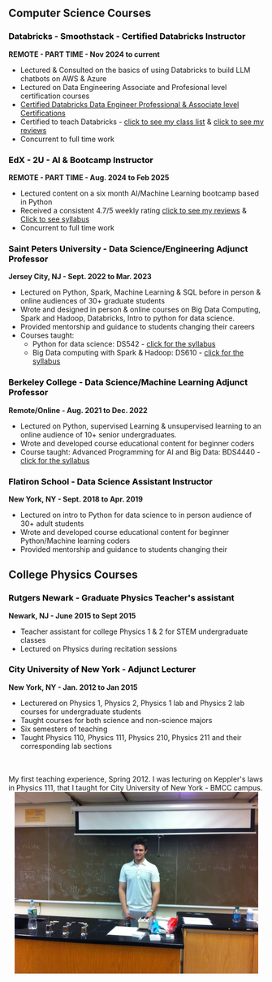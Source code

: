 ## Computer Science Courses

**<h3 style="color:Black">Databricks - Smoothstack - Certified Databricks Instructor</h3> </p>REMOTE - PART TIME  - Nov 2024 to current**

* Lectured & Consulted on the basics of using Databricks to build LLM chatbots on AWS & Azure
* Lectured on Data Engineering Associate and Profesional level certification courses
* <a href="https://credentials.databricks.com/profile/joeganser632516/wallet">Certified Databricks Data Engineer Professional & Associate level Certifications</a>
* Certified to teach Databricks - <a href="https://drive.google.com/file/d/1EssjGe1gYXJ5gliVBxG447vr_r-hCHFA/view?usp=sharing">click to see my class list</a> & <a href="https://drive.google.com/file/d/1CxUkYs4uf06-j2N_YInQg6n2w6Vswtzl/view?usp=sharing">click to see my reviews</a>
* Concurrent to full time work
</p></p>

**<h3 style="color:Black">EdX - 2U - AI & Bootcamp Instructor</h3> </p>REMOTE - PART TIME  - Aug. 2024 to Feb 2025**

* Lectured content on a six month AI/Machine Learning bootcamp based in Python
* Received a consistent 4.7/5 weekly rating <a href="https://drive.google.com/file/d/1Rh3ehZ8G4vAWAKVB8xu9R41fUTz5IeTF/view?usp=sharing">click to see my reviews</a> & <a href="https://drive.google.com/file/d/1Ipbck76ulyFwnjBtbeQ-D3FHHbRgyalH/view?usp=sharing">Click to see syllabus</a>
* Concurrent to full time work
</p></p>


**<h3 style="color:Black">Saint Peters University - Data Science/Engineering Adjunct Professor</h3> </p>Jersey City, NJ  - Sept. 2022 to Mar. 2023**

* Lectured on Python, Spark, Machine Learning & SQL before in person & online audiences of 30+ graduate students
* Wrote and designed in person & online courses on Big Data Computing, Spark and Hadoop, Databricks, Intro to python for data science.
* Provided mentorship and guidance to students changing their careers
* Courses taught:
    * Python for data science: DS542 - <a href="/teaching/syllabi/ds542syllabus/ds542syllabus.pdf">click for the syllabus</a>
    * Big Data computing with Spark & Hadoop: DS610 - <a href="/teaching/syllabi/DS610Syllabus/DS610SyllabusMaster_1_.docx.html">click for the syllabus</a>
</p></p>

**<h3 style="color:Black">Berkeley College - Data Science/Machine Learning Adjunct Professor</h3> </p>Remote/Online - Aug. 2021 to Dec. 2022**

* Lectured on Python, supervised Learning & unsupervised learning to an online audience of 10+ senior undergraduates.
* Wrote and developed course educational content for beginner coders
* Course taught: Advanced Programming for AI and Big Data: BDS4440 - <a href="/teaching/syllabi/BDS4440_Syllabus/BDS4440_Syllabus.html">click for the syllabus</a>

</p>

**<h3 style="color:Black">Flatiron School - Data Science Assistant Instructor </h3></p>New York, NY  - Sept. 2018 to Apr. 2019**

* Lectured on intro to Python for data science to in person audience of 30+ adult students
* Wrote and developed course educational content for beginner Python/Machine learning coders
* Provided mentorship and guidance to students changing their

</p>

## College Physics Courses

**<h3 style="color:Black">Rutgers Newark - Graduate Physics Teacher's assistant</h3></p> Newark, NJ - June 2015 to Sept 2015**

* Teacher assistant for college Physics 1 & 2 for STEM undergraduate classes
* Lectured on Physics during recitation sessions

</p>

**<h3 style="color:Black">City University of New York - Adjunct Lecturer</h3></p> New York, NY - Jan. 2012 to Jan 2015**

* Lecturered on Physics 1, Physics 2, Physics 1 lab and Physics 2 lab courses for undergraduate students
* Taught courses for both science and non-science majors
* Six semesters of teaching
* Taught Physics 110, Physics 111, Physics 210, Physics 211 and their corresponding lab sections




</p></p></p></p></br></br>
My first teaching experience, Spring 2012. I was lecturing on Keppler's laws in Physics 111, that I taught for City University of New York - BMCC campus.
<center>
<img src = '/teaching/first_teaching_pic.jpg' width=480 height=358>
</center>